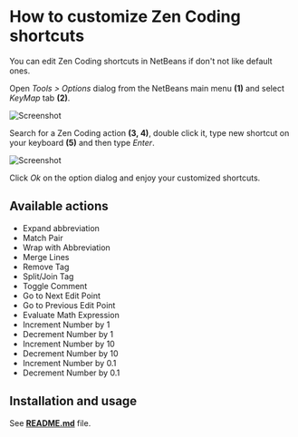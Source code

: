 How to customize Zen Coding shortcuts
=====================================
 
You can edit Zen Coding shortcuts in NetBeans if don't not like default ones.

Open *Tools > Options* dialog from the NetBeans main menu **(1)** and select *KeyMap* tab **(2)**.

![Screenshot](https://github.com/lorenzos/ZenCodingNetBeansPlugin/raw/master/graphics/keymap-1.png)

Search for a Zen Coding action **(3, 4)**, double click it, type new shortcut on your keyboard **(5)** and then type *Enter*.

![Screenshot](https://github.com/lorenzos/ZenCodingNetBeansPlugin/raw/master/graphics/keymap-2.png)

Click *Ok* on the option dialog and enjoy your customized shortcuts.

Available actions
-----------------

 * Expand abbreviation
 * Match Pair
 * Wrap with Abbreviation
 * Merge Lines
 * Remove Tag
 * Split/Join Tag
 * Toggle Comment
 * Go to Next Edit Point
 * Go to Previous Edit Point
 * Evaluate Math Expression
 * Increment Number by 1
 * Decrement Number by 1
 * Increment Number by 10
 * Decrement Number by 10
 * Increment Number by 0.1
 * Decrement Number by 0.1

Installation and usage
----------------------

See **[README.md](https://github.com/lorenzos/ZenCodingNetBeansPlugin/blob/master/README.md)** file.